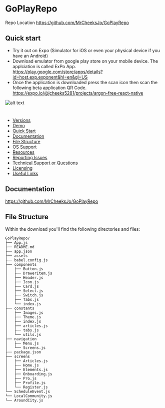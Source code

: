 # GoPlayRepo
Repo Location 
https://github.com/MrCheeksJo/GoPlayRepo

## Quick start
- Try it out on Expo (Simulator for iOS or even your physical device if you have an Android)
- Download emulator from google play store on your mobile device. The applciation is called ExPo App.
https://play.google.com/store/apps/details?id=host.exp.exponent&hl=en&gl=US
- Once the application is downloaded press the scan icon then scan the following beta application QR Code.
https://expo.io/@jcheeks5281/projects/argon-free-react-native

![alt text](https://i.postimg.cc/tC6Y5fZy/QRCode.png)


#
* [Versions](#versions) 
* [Demo](#demo)
* [Quick Start](#quick-start)
* [Documentation](#documentation)
* [File Structure](#file-structure)
* [OS Support](#os-support)
* [Resources](#resources)
* [Reporting Issues](#reporting-issues)
* [Technical Support or Questions](#technical-support-or-questions)
* [Licensing](#licensing)
* [Useful Links](#useful-links)


## Documentation
https://github.com/MrCheeksJo/GoPlayRepo
## File Structure
Within the download you'll find the following directories and files:

```
GoPlayRepo/
├── App.js
├── README.md
├── app.json
├── assets
├── babel.config.js
├── components
│   ├── Button.js
│   ├── DrawerItem.js
│   ├── Header.js
│   ├── Icon.js
│   ├── Card.js
│   ├── Select.js
│   ├── Switch.js
│   ├── Tabs.js
│   └── index.js
├── constants
│   ├── Images.js
│   ├── Theme.js
│   ├── index.js
│   ├── articles.js
│   ├── tabs.js
│   └── utils.js
├── navigation
│   ├── Menu.js
│   └── Screens.js
├── package.json
├── screens
│   ├── Articles.js
│   ├── Home.js
│   ├── Elements.js
│   ├── Onboarding.js
│   ├── Pro.js
│   ├── Profile.js
│   └── Register.js
└── ScheduleEvent.js
└── LocalCommunity.js
└── AroundCity.js


```
